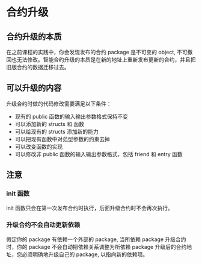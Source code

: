 # 合约升级

## 合约升级的本质

在之前课程的实践中，你会发现发布的合约 package 是不可变的 object, 不可撤回也无法修改。智能合约升级的本质是在新的地址上重新发布更新的合约，并且把旧版合约的数据迁移过去。

## 可以升级的内容

升级合约时做的代码修改需要满足以下条件：
- 现有的 public 函数的输入输出参数格式保持不变
- 可以添加新的 structs 和 函数
- 可以给现有的 structs 添加新的能力
- 可以把现有函数中对范型参数的约束去掉
- 可以改变函数的实现
- 可以修改非 public 函数的输入输出参数格式，包括 friend 和 entry 函数

## 注意

### init 函数

init 函数只会在第一次发布合约时执行，后面升级合约时不会再次执行。

### 升级合约不会自动更新依赖

假定你的 package 有依赖一个外部的 package, 当所依赖 package 升级合约时，你的 package 不会自动把依赖关系调整为所依赖 package 升级后的合约地址，您必须明确地升级自己的 package, 以指向新的依赖项。
